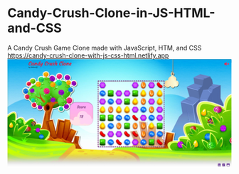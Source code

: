 # Candy-Crush-Clone-in-JS-HTML-and-CSS
A Candy Crush Game Clone made with JavaScript, HTM, and CSS </br>
<a href="https://candy-crush-clone-with-js-css-html.netlify.app">https://candy-crush-clone-with-js-css-html.netlify.app<a/>
</br>
![Image of Yaktocat](https://github.com/walternj/Candy-Crush-Clone-in-JS-HTML-and-CSS/blob/master/Capture.PNG?raw=true)
